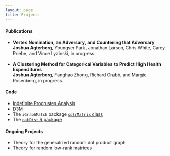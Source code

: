 ```yaml
---
layout: page
title: Projects
---
```

<h4>Publications</h4>
<ul>
<li><b>Vertex Nomination, an Adversary, and Countering that Adversary</b> <br />
<b>Joshua Agterberg</b>, Youngser Park, Jonathan Larson, Chris White, Carey Priebe, and Vince Lyzinski, in progress.
</li><br />
<li><b>A Clustering Method for Categorical Variables to Predict High Health Expenditures</b><br />  
<b>Joshua Agterberg</b>, Fanghao Zhong, Richard Crabb, and Margie Rosenberg, in progress.<br /> 
</li>
</ul>

<h4>Code</h4>
<ul>
<li><a href="../assets/procrustes_simulation.html">Indefinite Procrustes Analysis</a></li>
<li><a href="https://github.com/neurodata/primitives-interfaces">D3M</a></li>
<li>The <code>iGraphMatch</code> package <a href="https://github.com/dpmcsuss/iGraphMatch/tree/dev_splr"><code>splrMatrix</code> class</a></li>
<li>The <a href="https://github.com/jagterberg/catDist"><code>catDist</code> R package</a></li>
</ul>

<h4>Ongoing Projects</h4>
<ul>
<li>Theory for the generalized random dot product graph</li>
<li>Theory for random low-rank matrices</li>
</ul>